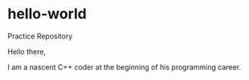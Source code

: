 # hello-world
Practice Repository

Hello there,

I am a nascent C++ coder at the beginning of his programming career. 
